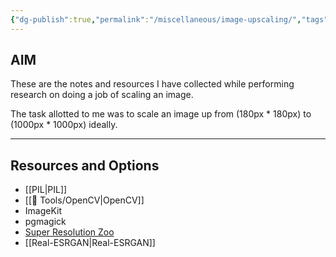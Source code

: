 ```yaml
---
{"dg-publish":true,"permalink":"/miscellaneous/image-upscaling/","tags":["images-processing"],"noteIcon":"2","updated":"2024-06-04T17:11:47.777+05:30"}
---
```



## AIM

These are the notes and resources I have collected while performing research on doing a job of scaling an image.

The task allotted to me was to scale an image up from (180px * 180px) to (1000px * 1000px) ideally.

---

## Resources and Options

- [[PIL\|PIL]]
- [[🧰 Tools/OpenCV\|OpenCV]]
- ImageKit
- pgmagick
- [Super Resolution Zoo](https://github.com/WolframRhodium/Super-Resolution-Zoo)
- [[Real-ESRGAN\|Real-ESRGAN]]

